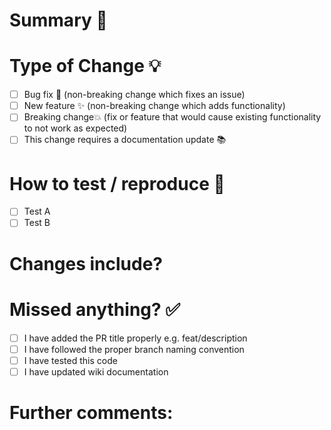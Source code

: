 # Summary 🤖

# Type of Change 💡

- [ ] Bug fix 🐛 (non-breaking change which fixes an issue)
- [ ] New feature ✨ (non-breaking change which adds functionality)
- [ ] Breaking change💥 (fix or feature that would cause existing functionality to not work as expected)
- [ ] This change requires a documentation update 📚

# How to test / reproduce 🚨

- [ ] Test A
- [ ] Test B

# Changes include?

# Missed anything? ✅

- [ ] I have added the PR title properly e.g. feat/description
- [ ] I have followed the proper branch naming convention
- [ ] I have tested this code
- [ ] I have updated wiki documentation

# Further comments:
